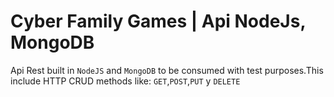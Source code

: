 # Cyber Family Games | Api NodeJs, MongoDB
Api Rest built in `NodeJS` and `MongoDB` to be consumed with test purposes.This include HTTP CRUD methods like: `GET`,`POST`,`PUT` y `DELETE`

